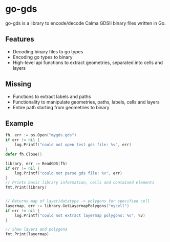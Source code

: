 # go-gds

go-gds is a library to encode/decode Calma GDSII binary files written in Go.

## Features

- Decoding binary files to go types
- Encoding go types to binary
- High-level api functions to extract geometries, separated into cells and layers

## Missing

- Functions to extract labels and paths
- Functionality to manipulate geometries, paths, labels, cells and layers
- Entire path starting from geometries to binary

## Example

```go
fh, err := os.Open("mygds.gds")
if err != nil {
    log.Printf("could not open test gds file: %v", err)
}
defer fh.Close()

library, err := ReadGDS(fh)
if err != nil {
    log.Printf("could not parse gds file: %v", err)
}
// Prints basic library information, cells and contained elements
fmt.Print(library)


// Returns map of layer/datatype -> polygons for specified cell
layermap, err := library.GetLayermapPolygons("mycell")
if err != nil {
    log.Printf("could not extract layermap polygons: %v", %v)
}

// Show layers and polygons
fmt.Print(layermap)
```
